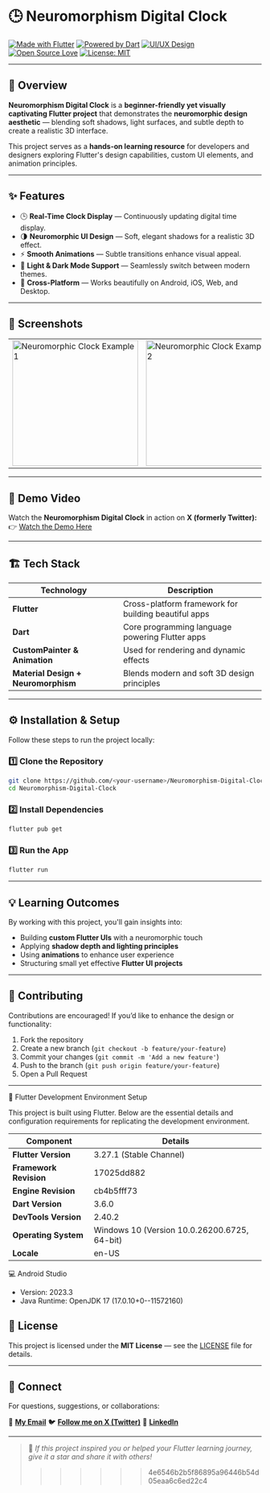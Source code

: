 # 🕒 Neuromorphism Digital Clock

[![Made with Flutter](https://img.shields.io/badge/Made%20with-Flutter-02569B?logo=flutter\&logoColor=white)](https://flutter.dev)
[![Powered by Dart](https://img.shields.io/badge/Powered%20by-Dart-0175C2?logo=dart\&logoColor=white)](https://dart.dev)
[![UI/UX Design](https://img.shields.io/badge/Design-Neuromorphism%20UI-ff69b4)]()
[![Open Source Love](https://badges.frapsoft.com/os/v2/open-source.svg?v=103)](https://opensource.org/)
[![License: MIT](https://img.shields.io/badge/License-MIT-green.svg)](LICENSE)

---

## 🧠 Overview

**Neuromorphism Digital Clock** is a **beginner-friendly yet visually captivating Flutter project** that demonstrates the **neuromorphic design aesthetic** — blending soft shadows, light surfaces, and subtle depth to create a realistic 3D interface.

This project serves as a **hands-on learning resource** for developers and designers exploring Flutter's design capabilities, custom UI elements, and animation principles.

---

## ✨ Features

* 🕒 **Real-Time Clock Display** — Continuously updating digital time display.
* 🌗 **Neuromorphic UI Design** — Soft, elegant shadows for a realistic 3D effect.
* ⚡ **Smooth Animations** — Subtle transitions enhance visual appeal.
* 🧩 **Light & Dark Mode Support** — Seamlessly switch between modern themes.
* 📱 **Cross-Platform** — Works beautifully on Android, iOS, Web, and Desktop.

---

## 📸 Screenshots

<div align="left">
  <table>
    <tr>
      <td><img src="assets/screenshots/clock1.jpg" alt="Neuromorphic Clock Example 1" width="250"/></td>
      <td><img src="assets/screenshots/clock2.jpg" alt="Neuromorphic Clock Example 2" width="250"/></td>
      <td><img src="assets/screenshots/clock3.jpg" alt="Neuromorphic Clock Example 3" width="250"/></td>
    </tr>
  </table>
</div>

---

## 🎥 Demo Video

Watch the **Neuromorphism Digital Clock** in action on **X (formerly Twitter):**
👉 [Watch the Demo Here](https://x.com/your_x_post_link)

---

## 🏗️ Tech Stack

| Technology                          | Description                                          |
| ----------------------------------- | ---------------------------------------------------- |
| **Flutter**                         | Cross-platform framework for building beautiful apps |
| **Dart**                            | Core programming language powering Flutter apps      |
| **CustomPainter & Animation**       | Used for rendering and dynamic effects               |
| **Material Design + Neuromorphism** | Blends modern and soft 3D design principles          |

---

## ⚙️ Installation & Setup

Follow these steps to run the project locally:

### 1️⃣ Clone the Repository

```bash
git clone https://github.com/<your-username>/Neuromorphism-Digital-Clock.git
cd Neuromorphism-Digital-Clock
```

### 2️⃣ Install Dependencies

```bash
flutter pub get
```

### 3️⃣ Run the App

```bash
flutter run
```

---

## 💡 Learning Outcomes

By working with this project, you'll gain insights into:

* Building **custom Flutter UIs** with a neuromorphic touch
* Applying **shadow depth and lighting principles**
* Using **animations** to enhance user experience
* Structuring small yet effective **Flutter UI projects**

---

## 🤝 Contributing

Contributions are encouraged! If you’d like to enhance the design or functionality:

1. Fork the repository
2. Create a new branch (`git checkout -b feature/your-feature`)
3. Commit your changes (`git commit -m 'Add a new feature'`)
4. Push to the branch (`git push origin feature/your-feature`)
5. Open a Pull Request

---
🧠 Flutter Development Environment Setup

This project is built using Flutter. Below are the essential details and configuration requirements for replicating the development environment.

| Component              | Details                                      |
| ---------------------- | -------------------------------------------- |
| **Flutter Version**    | 3.27.1 (Stable Channel)                      |
| **Framework Revision** | 17025dd882                                   |
| **Engine Revision**    | cb4b5fff73                                   |
| **Dart Version**       | 3.6.0                                        |
| **DevTools Version**   | 2.40.2                                       |
| **Operating System**   | Windows 10 (Version 10.0.26200.6725, 64-bit) |
| **Locale**             | en-US                                        |


💻 Android Studio

* Version: 2023.3
* Java Runtime: OpenJDK 17 (17.0.10+0--11572160)


## 🪪 License

This project is licensed under the **MIT License** — see the [LICENSE](LICENSE) file for details.

---

## 💬 Connect

For questions, suggestions, or collaborations:

📧 **[My Email](coolmax17787@gmail.com)**
🐦 **[Follow me on X (Twitter)](https://x.com/KishanP07684084)**
💼 **[LinkedIn](https://www.linkedin.com/in/hom-bdr-pathak-01a3bb210)**

---

> 🌟 *If this project inspired you or helped your Flutter learning journey, give it a star and share it with others!*
>>>>>>> 4e6546b2b5f86895a96446b54d05eaa6c6ed22c4
